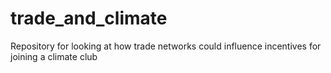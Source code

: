 # trade_and_climate
Repository for looking at how trade networks could influence incentives for joining a climate club
